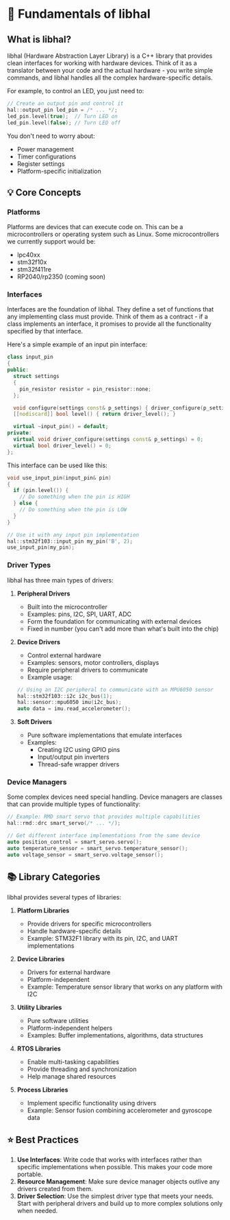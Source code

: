 # 🧱 Fundamentals of libhal

## What is libhal?

libhal (Hardware Abstraction Layer Library) is a C++ library that provides clean interfaces for working with hardware devices. Think of it as a translator between your code and the actual hardware - you write simple commands, and libhal handles all the complex hardware-specific details.

For example, to control an LED, you just need to:

```cpp
// Create an output pin and control it
hal::output_pin led_pin = /* ... */;
led_pin.level(true);  // Turn LED on
led_pin.level(false); // Turn LED off
```

You don't need to worry about:

- Power management
- Timer configurations
- Register settings
- Platform-specific initialization

## 💡 Core Concepts

### Platforms

Platforms are devices that can execute code on. This can be a microcontrollers or operating system such as Linux. Some microcontrollers we currently support would be:

- lpc40xx
- stm32f10x
- stm32f411re
- RP2040/rp2350 (coming soon)

### Interfaces

Interfaces are the foundation of libhal. They define a set of functions that any implementing class must provide. Think of them as a contract - if a class implements an interface, it promises to provide all the functionality specified by that interface.

Here's a simple example of an input pin interface:

```cpp
class input_pin
{
public:
  struct settings
  {
    pin_resistor resistor = pin_resistor::none;
  };

  void configure(settings const& p_settings) { driver_configure(p_settings); }
  [[nodiscard]] bool level() { return driver_level(); }

  virtual ~input_pin() = default;
private:
  virtual void driver_configure(settings const& p_settings) = 0;
  virtual bool driver_level() = 0;
};
```

This interface can be used like this:

```cpp
void use_input_pin(input_pin& pin)
{
  if (pin.level()) {
    // Do something when the pin is HIGH
  } else {
    // Do something when the pin is LOW
  }
}

// Use it with any input pin implementation
hal::stm32f103::input_pin my_pin('B', 2);
use_input_pin(my_pin);
```

### Driver Types

libhal has three main types of drivers:

1. **Peripheral Drivers**
    - Built into the microcontroller
    - Examples: pins, I2C, SPI, UART, ADC
    - Form the foundation for communicating with external devices
    - Fixed in number (you can't add more than what's built into the chip)

2. **Device Drivers**
    - Control external hardware
    - Examples: sensors, motor controllers, displays
    - Require peripheral drivers to communicate
    - Example usage:

    ```cpp
    // Using an I2C peripheral to communicate with an MPU6050 sensor
    hal::stm32f103::i2c i2c_bus(1);
    hal::sensor::mpu6050 imu(i2c_bus);
    auto data = imu.read_accelerometer();
    ```

3. **Soft Drivers**
    - Pure software implementations that emulate interfaces
    - Examples:
        - Creating I2C using GPIO pins
        - Input/output pin inverters
        - Thread-safe wrapper drivers

### Device Managers

Some complex devices need special handling. Device managers are classes that can provide multiple types of functionality:

```cpp
// Example: RMD smart servo that provides multiple capabilities
hal::rmd::drc smart_servo(/* ... */);

// Get different interface implementations from the same device
auto position_control = smart_servo.servo();
auto temperature_sensor = smart_servo.temperature_sensor();
auto voltage_sensor = smart_servo.voltage_sensor();
```

## 📚 Library Categories

libhal provides several types of libraries:

1. **Platform Libraries**
    - Provide drivers for specific microcontrollers
    - Handle hardware-specific details
    - Example: STM32F1 library with its pin, I2C, and UART implementations

2. **Device Libraries**
    - Drivers for external hardware
    - Platform-independent
    - Example: Temperature sensor library that works on any platform with I2C

3. **Utility Libraries**
    - Pure software utilities
    - Platform-independent helpers
    - Examples: Buffer implementations, algorithms, data structures

4. **RTOS Libraries**
    - Enable multi-tasking capabilities
    - Provide threading and synchronization
    - Help manage shared resources

5. **Process Libraries**
    - Implement specific functionality using drivers
    - Example: Sensor fusion combining accelerometer and gyroscope data

## ⭐️ Best Practices

1. **Use Interfaces**: Write code that works with interfaces rather than
   specific implementations when possible. This makes your code more portable.
2. **Resource Management**: Make sure device manager objects outlive any
   drivers created from them.
3. **Driver Selection**: Use the simplest driver type that meets your needs.
   Start with peripheral drivers and build up to more complex solutions only
   when needed.
